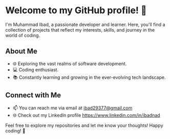<!-- ### Hi there 👋

<!--
**ibad23/ibad23** is a ✨ _special_ ✨ repository because its `README.md` (this file) appears on your GitHub profile.

Here are some ideas to get you started:

- 🔭 I’m currently working on ...
- 🌱 I’m currently learning ...
- 👯 I’m looking to collaborate on ...
- 🤔 I’m looking for help with ...
- 💬 Ask me about ...
- 📫 How to reach me: ...
- 😄 Pronouns: ...
- ⚡ Fun fact: ...
-->
# Welcome to my GitHub profile! 👋

I'm Muhammad Ibad, a passionate developer and learner. Here, you'll find a collection of projects that reflect my interests, skills, and journey in the world of coding.

## About Me

- 🌐 Exploring the vast realms of software development.
- 💻 Coding enthusiast.
- 📚 Constantly learning and growing in the ever-evolving tech landscape.

## Connect with Me

- 📫 You can reach me via email at ibad29377@gmail.com
- 🌐 Check out my LinkedIn profile https://www.linkedin.com/in/ibadnad

Feel free to explore my repositories and let me know your thoughts! Happy coding! 🚀
